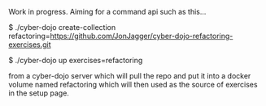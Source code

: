 Work in progress. Aiming for a command api such as this...

$ ./cyber-dojo create-collection refactoring=https://github.com/JonJagger/cyber-dojo-refactoring-exercises.git

$ ./cyber-dojo up exercises=refactoring

from a cyber-dojo server which will pull the repo and put it into a docker 
volume named refactoring which will then used as the source of exercises in the setup page.
